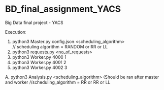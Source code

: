 # BD_final_assignment_YACS
Big Data final project - YACS


Execution:
  1. python3 Master.py config.json <scheduling_algorithm>           
  // scheduling algorithm = RANDOM or RR or LL
  2. python3 requests.py <no_of_requests>
  3. python3 Worker.py 4000 1
  4. python3 Worker.py 4001 2
  5. python3 Worker.py 4002 3
  
  A. python3 Analysis.py <scheduling_algorithm>      (Should be ran after master and worker 
  //scheduling_algorithm = RR or RR or LL


   
